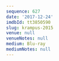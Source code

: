 ```yaml
---
sequence: 627
date: '2017-12-24'
imdbId: tt3850590
slug: krampus-2015
venue: null
venueNotes: null
medium: Blu-ray
mediumNotes: null
---
```


